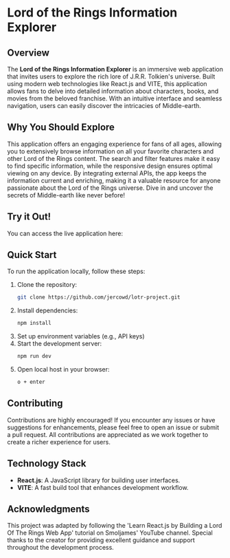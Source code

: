 # Lord of the Rings Information Explorer

## Overview

The **Lord of the Rings Information Explorer** is an immersive web application that invites users to explore the rich lore of J.R.R. Tolkien's universe. Built using modern web technologies like React.js and VITE, this application allows fans to delve into detailed information about characters, books, and movies from the beloved franchise. With an intuitive interface and seamless navigation, users can easily discover the intricacies of Middle-earth.

## Why You Should Explore

This application offers an engaging experience for fans of all ages, allowing you to extensively browse information on all your favorite characters and other Lord of the Rings content. The search and filter features make it easy to find specific information, while the responsive design ensures optimal viewing on any device. By integrating external APIs, the app keeps the information current and enriching, making it a valuable resource for anyone passionate about the Lord of the Rings universe. Dive in and uncover the secrets of Middle-earth like never before!

## Try it Out!
You can access the live application here: 

## Quick Start

To run the application locally, follow these steps:

1. Clone the repository:
   ```bash
   git clone https://github.com/jercowd/lotr-project.git
   ```
3. Install dependencies:
   ```bash
   npm install
   ```
5. Set up environment variables (e.g., API keys)
6. Start the development server:
   ```bash
   npm run dev
   ```
8. Open local host in your browser:
   ``` bash
   o + enter
   ```

## Contributing

Contributions are highly encouraged! If you encounter any issues or have suggestions for enhancements, please feel free to open an issue or submit a pull request. All contributions are appreciated as we work together to create a richer experience for users.

## Technology Stack
- **React.js**: A JavaScript library for building user interfaces.
- **VITE**: A fast build tool that enhances development workflow.

## Acknowledgments

This project was adapted by following the 'Learn React.js by Building a Lord Of The Rings Web App' tutorial on Smoljames' YouTube channel. Special thanks to the creator for providing excellent guidance and support throughout the development process.
